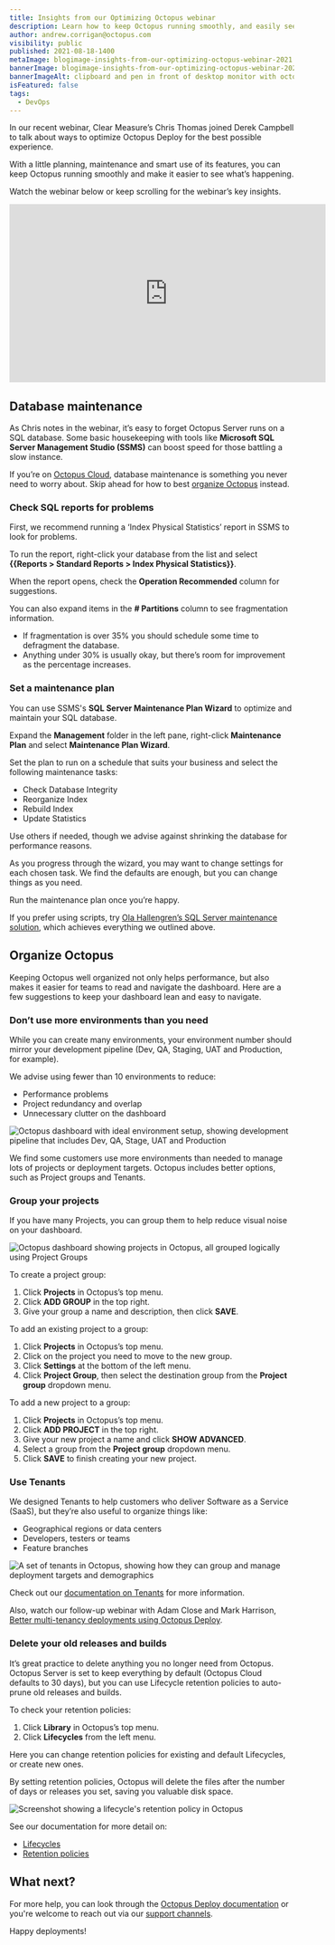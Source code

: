 ```yaml
---
title: Insights from our Optimizing Octopus webinar
description: Learn how to keep Octopus running smoothly, and easily see what’s happening, all with a little planning, maintenance and smart use of Octopus features.
author: andrew.corrigan@octopus.com
visibility: public
published: 2021-08-18-1400
metaImage: blogimage-insights-from-our-optimizing-octopus-webinar-2021.png
bannerImage: blogimage-insights-from-our-optimizing-octopus-webinar-2021.png
bannerImageAlt: clipboard and pen in front of desktop monitor with octopus logo and settings icons on screen and green tick icon
isFeatured: false
tags:
  - DevOps
---
```


In our recent webinar, Clear Measure’s Chris Thomas joined Derek Campbell to talk about ways to optimize Octopus Deploy for the best possible experience.

With a little planning, maintenance and smart use of its features, you can keep Octopus running smoothly and make it easier to see what’s happening.

Watch the webinar below or keep scrolling for the webinar’s key insights.

<iframe width="560" height="315" src="https://www.youtube.com/embed/4T3vMBdTy9o" title="YouTube video player" frameborder="0" allow="accelerometer; autoplay; clipboard-write; encrypted-media; gyroscope; picture-in-picture" allowfullscreen></iframe>

## Database maintenance

As Chris notes in the webinar, it’s easy to forget Octopus Server runs on a SQL database. Some basic housekeeping with tools like **Microsoft SQL Server Management Studio (SSMS)** can boost speed for those battling a slow instance.

If you’re on [Octopus Cloud](https://octopus.com/docs/octopus-cloud), database maintenance is something you never need to worry about. Skip ahead for how to best [organize Octopus](#organize-octopus) instead.

### Check SQL reports for problems

First, we recommend running a ‘Index Physical Statistics’ report in SSMS to look for problems. 

To run the report, right-click your database from the list and select **{{Reports > Standard Reports > Index Physical Statistics}}**.

When the report opens, check the **Operation Recommended** column for suggestions.

You can also expand items in the **# Partitions** column to see fragmentation information. 

- If fragmentation is over 35% you should schedule some time to defragment the database. 
- Anything under 30% is usually okay, but there’s room for improvement as the percentage increases.

### Set a maintenance plan

You can use SSMS's **SQL Server Maintenance Plan Wizard** to optimize and maintain your SQL database.

Expand the **Management** folder in the left pane, right-click **Maintenance Plan** and select **Maintenance Plan Wizard**.

Set the plan to run on a schedule that suits your business and select the following maintenance tasks:

- Check Database Integrity
- Reorganize Index
- Rebuild Index
- Update Statistics

Use others if needed, though we advise against shrinking the database for performance reasons.

As you progress through the wizard, you may want to change settings for each chosen task. We find the defaults are enough, but you can change things as you need. 

Run the maintenance plan once you’re happy.

If you prefer using scripts, try [Ola Hallengren’s SQL Server maintenance solution](https://ola.hallengren.com/), which achieves everything we outlined above.

## Organize Octopus

Keeping Octopus well organized not only helps performance, but also makes it easier for teams to read and navigate the dashboard. Here are a few suggestions to keep your dashboard lean and easy to navigate.

### Don’t use more environments than you need

While you can create many environments, your environment number should mirror your development pipeline (Dev, QA, Staging, UAT and Production, for example).

We advise using fewer than 10 environments to reduce:

- Performance problems
- Project redundancy and overlap
- Unnecessary clutter on the dashboard

![Octopus dashboard with ideal environment setup, showing development pipeline that includes Dev, QA, Stage, UAT and Production](environments.png "width=500")

We find some customers use more environments than needed to manage lots of projects or deployment targets. Octopus includes better options, such as Project groups and Tenants.

### Group your projects

If you have many Projects, you can group them to help reduce visual noise on your dashboard.

![Octopus dashboard showing projects in Octopus, all grouped logically using Project Groups](projects.png "width=500")

To create a project group:

1.	Click **Projects** in Octopus’s top menu.
1. Click **ADD GROUP** in the top right.
1. Give your group a name and description, then click **SAVE**.

To add an existing project to a group:

1.	Click **Projects** in Octopus’s top menu.
1.	Click on the project you need to move to the new group.
1.	Click **Settings** at the bottom of the left menu.
1.	Click **Project Group**, then select the destination group from the **Project group** dropdown menu.

To add a new project to a group:

1.	Click **Projects** in Octopus’s top menu.
1.	Click **ADD PROJECT** in the top right.
1.	Give your new project a name and click **SHOW ADVANCED**.
1.	Select a group from the **Project group** dropdown menu.
1.	Click **SAVE** to finish creating your new project.

### Use Tenants

We designed Tenants to help customers who deliver Software as a Service (SaaS), but they’re also useful to organize things like:

-	Geographical regions or data centers
-	Developers, testers or teams
-	Feature branches

![A set of tenants in Octopus, showing how they can group and manage deployment targets and demographics](tenants.png "width=500")

Check out our [documentation on Tenants](https://octopus.com/docs/tenants) for more information. 

Also, watch our follow-up webinar with Adam Close and Mark Harrison, [Better multi-tenancy deployments using Octopus Deploy](https://octopus.com/events/better-multi-tenancy-deployments-using-octopus-deploy).

### Delete your old releases and builds

It’s great practice to delete anything you no longer need from Octopus. Octopus Server is set to keep everything by default (Octopus Cloud defaults to 30 days), but you can use Lifecycle retention policies to auto-prune old releases and builds.

To check your retention policies:

1. Click **Library** in Octopus’s top menu.
1. Click **Lifecycles** from the left menu.

Here you can change retention policies for existing and default Lifecycles, or create new ones.

By setting retention policies, Octopus will delete the files after the number of days or releases you set, saving you valuable disk space.

![Screenshot showing a lifecycle's retention policy in Octopus](retention.png "width=500")

See our documentation for more detail on:

- [Lifecycles](https://octopus.com/docs/releases/lifecycles)
- [Retention policies](https://octopus.com/docs/administration/retention-policies)

## What next?

For more help, you can look through the [Octopus Deploy documentation](https://octopus.com/docs) or you're welcome to reach out via our [support channels](https://octopus.com/support).

Happy deployments!
